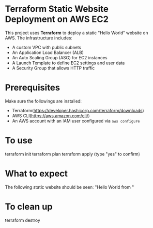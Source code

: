 # Terraform Static Website Deployment on AWS EC2
This project uses **Terraform** to deploy a static "Hello World" website on AWS. The infrastructure includes:
- A custom VPC with public subnets
- An Application Load Balancer (ALB)
- An Auto Scaling Group (ASG) for EC2 instances
- A Launch Template to define EC2 settings and user data
- A Security Group that allows HTTP traffic

# Prerequisites
Make sure the followings are installed:
- Terraform(https://developer.hashicorp.com/terraform/downloads)
- AWS CLI(https://aws.amazon.com/cli/)
- An AWS account with an IAM user configured via `aws configure`

# To use
terraform init
terraform plan
terraform apply
(type "yes" to confirm)

# What to expect
The following static website should be seen:
"Hello World from <EC2 instance hostname>"

# To clean up
terraform destroy


